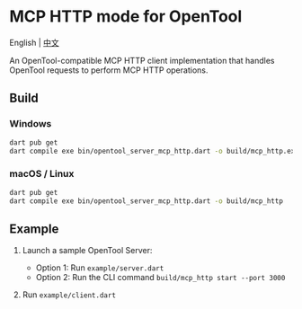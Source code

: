 # MCP HTTP mode for OpenTool

English | [中文](README-zh_CN.md)

An OpenTool-compatible MCP HTTP client implementation that handles OpenTool requests to perform MCP HTTP operations.

## Build

### Windows

```bash
dart pub get
dart compile exe bin/opentool_server_mcp_http.dart -o build/mcp_http.exe
```

### macOS / Linux

```bash
dart pub get
dart compile exe bin/opentool_server_mcp_http.dart -o build/mcp_http
```

## Example

1. Launch a sample OpenTool Server:

    * Option 1: Run `example/server.dart`
    * Option 2: Run the CLI command `build/mcp_http start --port 3000`
2. Run `example/client.dart`